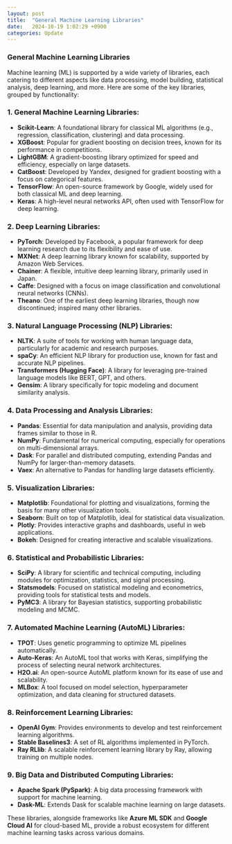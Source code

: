 ```yaml
---
layout: post
title:  "General Machine Learning Libraries"
date:   2024-10-19 1:02:29 +0900
categories: Update
---
```


### General Machine Learning Libraries
Machine learning (ML) is supported by a wide variety of libraries, each catering to different aspects like data processing, model building, statistical analysis, deep learning, and more. Here are some of the key libraries, grouped by functionality:

### 1. **General Machine Learning Libraries**:
   - **Scikit-Learn**: A foundational library for classical ML algorithms (e.g., regression, classification, clustering) and data processing.
   - **XGBoost**: Popular for gradient boosting on decision trees, known for its performance in competitions.
   - **LightGBM**: A gradient-boosting library optimized for speed and efficiency, especially on large datasets.
   - **CatBoost**: Developed by Yandex, designed for gradient boosting with a focus on categorical features.
   - **TensorFlow**: An open-source framework by Google, widely used for both classical ML and deep learning.
   - **Keras**: A high-level neural networks API, often used with TensorFlow for deep learning.

### 2. **Deep Learning Libraries**:
   - **PyTorch**: Developed by Facebook, a popular framework for deep learning research due to its flexibility and ease of use.
   - **MXNet**: A deep learning library known for scalability, supported by Amazon Web Services.
   - **Chainer**: A flexible, intuitive deep learning library, primarily used in Japan.
   - **Caffe**: Designed with a focus on image classification and convolutional neural networks (CNNs).
   - **Theano**: One of the earliest deep learning libraries, though now discontinued; inspired many other libraries.

### 3. **Natural Language Processing (NLP) Libraries**:
   - **NLTK**: A suite of tools for working with human language data, particularly for academic and research purposes.
   - **spaCy**: An efficient NLP library for production use, known for fast and accurate NLP pipelines.
   - **Transformers (Hugging Face)**: A library for leveraging pre-trained language models like BERT, GPT, and others.
   - **Gensim**: A library specifically for topic modeling and document similarity analysis.

### 4. **Data Processing and Analysis Libraries**:
   - **Pandas**: Essential for data manipulation and analysis, providing data frames similar to those in R.
   - **NumPy**: Fundamental for numerical computing, especially for operations on multi-dimensional arrays.
   - **Dask**: For parallel and distributed computing, extending Pandas and NumPy for larger-than-memory datasets.
   - **Vaex**: An alternative to Pandas for handling large datasets efficiently.

### 5. **Visualization Libraries**:
   - **Matplotlib**: Foundational for plotting and visualizations, forming the basis for many other visualization tools.
   - **Seaborn**: Built on top of Matplotlib, ideal for statistical data visualization.
   - **Plotly**: Provides interactive graphs and dashboards, useful in web applications.
   - **Bokeh**: Designed for creating interactive and scalable visualizations.

### 6. **Statistical and Probabilistic Libraries**:
   - **SciPy**: A library for scientific and technical computing, including modules for optimization, statistics, and signal processing.
   - **Statsmodels**: Focused on statistical modeling and econometrics, providing tools for statistical tests and models.
   - **PyMC3**: A library for Bayesian statistics, supporting probabilistic modeling and MCMC.

### 7. **Automated Machine Learning (AutoML) Libraries**:
   - **TPOT**: Uses genetic programming to optimize ML pipelines automatically.
   - **Auto-Keras**: An AutoML tool that works with Keras, simplifying the process of selecting neural network architectures.
   - **H2O.ai**: An open-source AutoML platform known for its ease of use and scalability.
   - **MLBox**: A tool focused on model selection, hyperparameter optimization, and data cleaning for structured datasets.

### 8. **Reinforcement Learning Libraries**:
   - **OpenAI Gym**: Provides environments to develop and test reinforcement learning algorithms.
   - **Stable Baselines3**: A set of RL algorithms implemented in PyTorch.
   - **Ray RLlib**: A scalable reinforcement learning library by Ray, allowing training on multiple nodes.

### 9. **Big Data and Distributed Computing Libraries**:
   - **Apache Spark (PySpark)**: A big data processing framework with support for machine learning.
   - **Dask-ML**: Extends Dask for scalable machine learning on large datasets.

These libraries, alongside frameworks like **Azure ML SDK** and **Google Cloud AI** for cloud-based ML, provide a robust ecosystem for different machine learning tasks across various domains.
